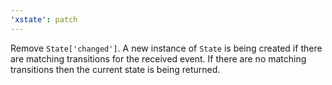 ```yaml
---
'xstate': patch
---
```


Remove `State['changed']`. A new instance of `State` is being created if there are matching transitions for the received event. If there are no matching transitions then the current state is being returned.
